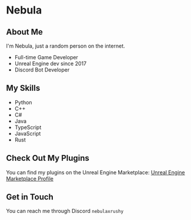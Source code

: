 # Nebula

## About Me
I'm Nebula, just a random person on the internet.

- Full-time Game Developer
- Unreal Engine dev since 2017 
- Discord Bot Developer

## My Skills
- Python
- C++
- C#
- Java
- TypeScript
- JavaScript
- Rust

## Check Out My Plugins
You can find my plugins on the Unreal Engine Marketplace: [Unreal Engine Marketplace Profile](https://www.unrealengine.com/marketplace/en-US/profile/Nebula+Dev)

## Get in Touch
You can reach me through Discord `nebulaxrushy`

